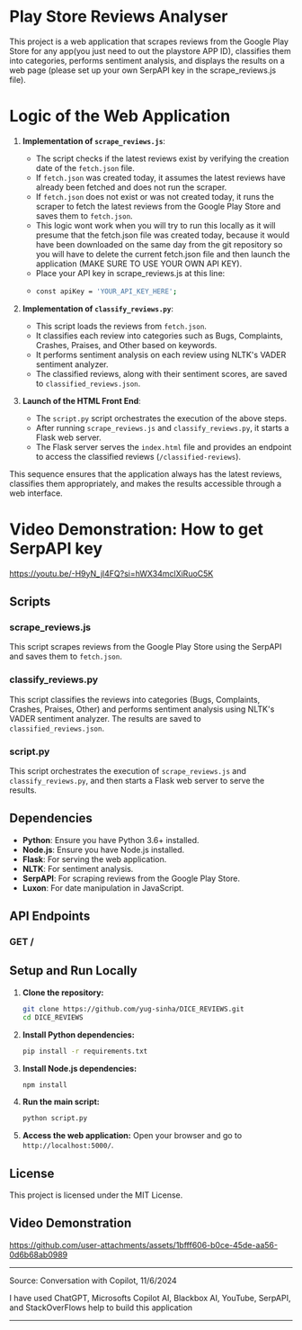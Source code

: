 # Play Store Reviews Analyser

This project is a web application that scrapes reviews from the Google Play Store for any app(you just need to out the playstore APP ID), classifies them into categories, performs sentiment analysis, and displays the results on a web page (please set up your own SerpAPI key in the scrape_reviews.js file).

# Logic of the Web Application
1. **Implementation of `scrape_reviews.js`**:
   - The script checks if the latest reviews exist by verifying the creation date of the `fetch.json` file.
   - If `fetch.json` was created today, it assumes the latest reviews have already been fetched and does not run the scraper.
   - If `fetch.json` does not exist or was not created today, it runs the scraper to fetch the latest reviews from the Google Play Store and saves them to `fetch.json`.
   - This logic wont work when you will try to run this locally as it will presume that the fetch.json file was created today, because it would have been downloaded on the same day from the git repository so you will have to delete the current fetch.json file and then launch the application (MAKE SURE TO USE YOUR OWN API KEY).
   - Place your API key in scrape_reviews.js at this line:
   - ```sh
     const apiKey = 'YOUR_API_KEY_HERE';
     ```

2. **Implementation of `classify_reviews.py`**:
   - This script loads the reviews from `fetch.json`.
   - It classifies each review into categories such as Bugs, Complaints, Crashes, Praises, and Other based on keywords.
   - It performs sentiment analysis on each review using NLTK's VADER sentiment analyzer.
   - The classified reviews, along with their sentiment scores, are saved to `classified_reviews.json`.

3. **Launch of the HTML Front End**:
   - The `script.py` script orchestrates the execution of the above steps.
   - After running `scrape_reviews.js` and `classify_reviews.py`, it starts a Flask web server.
   - The Flask server serves the `index.html` file and provides an endpoint to access the classified reviews (`/classified-reviews`).

This sequence ensures that the application always has the latest reviews, classifies them appropriately, and makes the results accessible through a web interface.

# Video Demonstration: How to get SerpAPI key
https://youtu.be/-H9yN_jl4FQ?si=hWX34mclXiRuoC5K

## Scripts

### scrape_reviews.js

This script scrapes reviews from the Google Play Store using the SerpAPI and saves them to `fetch.json`.

### classify_reviews.py

This script classifies the reviews into categories (Bugs, Complaints, Crashes, Praises, Other) and performs sentiment analysis using NLTK's VADER sentiment analyzer. The results are saved to `classified_reviews.json`.

### script.py

This script orchestrates the execution of `scrape_reviews.js` and `classify_reviews.py`, and then starts a Flask web server to serve the results.

## Dependencies

- **Python**: Ensure you have Python 3.6+ installed.
- **Node.js**: Ensure you have Node.js installed.
- **Flask**: For serving the web application.
- **NLTK**: For sentiment analysis.
- **SerpAPI**: For scraping reviews from the Google Play Store.
- **Luxon**: For date manipulation in JavaScript.

## API Endpoints

### GET /

## Setup and Run Locally

1. **Clone the repository:**
   ```sh
   git clone https://github.com/yug-sinha/DICE_REVIEWS.git
   cd DICE_REVIEWS
   ```

2. **Install Python dependencies:**
   ```sh
   pip install -r requirements.txt
   ```

3. **Install Node.js dependencies:**
   ```sh
   npm install
   ```

4. **Run the main script:**
   ```sh
   python script.py
   ```

5. **Access the web application:**
   Open your browser and go to `http://localhost:5000/`.

## License

This project is licensed under the MIT License.

## Video Demonstration
https://github.com/user-attachments/assets/1bfff606-b0ce-45de-aa56-0d6b68ab0989


---

Source: Conversation with Copilot, 11/6/2024

I have used ChatGPT, Microsofts Copilot AI, Blackbox AI, YouTube, SerpAPI, and StackOverFlows help to build this application

---
